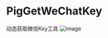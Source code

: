 # PigGetWeChatKey



动态获取微信Key工具
![image](https://github.com/evilashz/PigGetWeChatKey/assets/50722929/654aa8a0-928b-42ba-b2c1-ebae958571b5)
